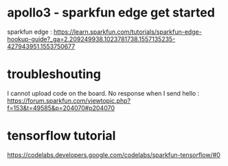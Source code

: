 # apollo3 - sparkfun edge get started
sparkfun edge : https://learn.sparkfun.com/tutorials/sparkfun-edge-hookup-guide?_ga=2.209249938.1023781738.1557135235-427943951.1553750677

# troubleshouting
I cannot upload code on the board. No response when I send hello :
https://forum.sparkfun.com/viewtopic.php?f=153&t=49585&p=204070#p204070

# tensorflow tutorial
https://codelabs.developers.google.com/codelabs/sparkfun-tensorflow/#0

